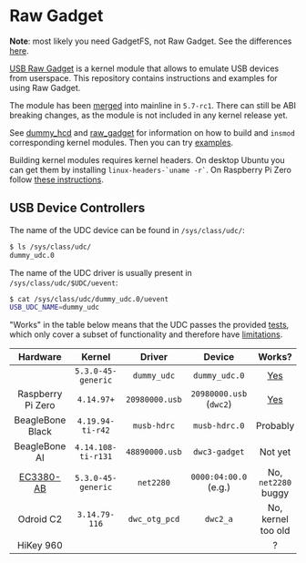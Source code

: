 Raw Gadget
==========

__Note__: most likely you need GadgetFS, not Raw Gadget. See the differences [here](https://git.kernel.org/pub/scm/linux/kernel/git/torvalds/linux.git/tree/Documentation/usb/raw-gadget.rst).

[USB Raw Gadget](https://git.kernel.org/pub/scm/linux/kernel/git/torvalds/linux.git/tree/Documentation/usb/raw-gadget.rst) is a kernel module that allows to emulate USB devices from userspace.
This repository contains instructions and examples for using Raw Gadget.

The module has been [merged](https://git.kernel.org/pub/scm/linux/kernel/git/torvalds/linux.git/commit/?id=f2c2e717642c66f7fe7e5dd69b2e8ff5849f4d10) into mainline in `5.7-rc1`. There can still be ABI breaking changes, as the module is not included in any kernel release yet.

See [dummy_hcd](/dummy_hcd) and [raw_gadget](/raw_gadget) for information on how to build and `insmod` corresponding kernel modules. Then you can try [examples](/examples).

Building kernel modules requires kernel headers.
On desktop Ubuntu you can get them by installing `` linux-headers-`uname -r` ``.
On Raspberry Pi Zero follow [these instructions](https://github.com/notro/rpi-source/wiki).

## USB Device Controllers

The name of the UDC device can be found in `/sys/class/udc/`:

``` bash
$ ls /sys/class/udc/
dummy_udc.0
```

The name of the UDC driver is usually present in `/sys/class/udc/$UDC/uevent`:

``` bash
$ cat /sys/class/udc/dummy_udc.0/uevent
USB_UDC_NAME=dummy_udc
```

"Works" in the table below means that the UDC passes the provided [tests](/tests), which only cover a subset of functionality and therefore have [limitations](/tests#todo).

| Hardware | Kernel | Driver | Device | Works? |
| :---: | :---: | :---: | :---: | :---: |
| | `5.3.0-45-generic` | `dummy_udc` | `dummy_udc.0` | [Yes](/tests#dummy-udc) |
| Raspberry Pi Zero | `4.14.97+` | `20980000.usb` | `20980000.usb` (`dwc2`) | [Yes](/tests#raspberry-pi-zero) |
| BeagleBone Black | `4.19.94-ti-r42` | `musb-hdrc` | `musb-hdrc.0` | Probably |
| BeagleBone AI | `4.14.108-ti-r131` | `48890000.usb` | `dwc3-gadget` | Not yet |
| [EC3380-AB](http://www.hwtools.net/Adapter/EC3380-AB.html) | `5.3.0-45-generic` | `net2280` | `0000:04:00.0` (e.g.) | No, `net2280` buggy |
| Odroid C2 | `3.14.79-116` | `dwc_otg_pcd` | `dwc2_a` | No, kernel too old |
| HiKey 960 | | | | ? |

